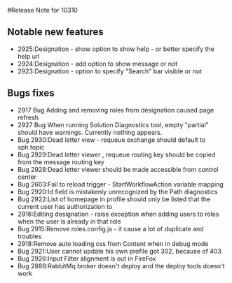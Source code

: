 #Release Note for 10310

## Notable new features
* 2925:Designation - show option to show help - or better specify the help url
* 2924:Designation - add option to show message or not
* 2923:Designation - option to specify "Search" bar visible or not



## Bugs fixes
* 2917	Bug	Adding and removing roles from designation caused page refresh
* 2927	Bug	When running Solution Diagnostics tool, empty "partial" should have warnings. Currently nothing appears.
* Bug 2930:Dead letter view - requeue exchange should default to sph.topic
* Bug 2929:Dead letter viewer , requeue routing key should be copied from the message routing key
* Bug 2928:Dead letter viewer should be made accessible from control center
* Bug 2603:Fail to reload trigger - StartWorkflowAction variable mapping
* Bug 2920:Id field is mistakenly unrecognized by the Path diagnostics
* Bug 2922:List of homepage in profile should only be listed that the current user has authorization to
* 2916:Editing designation - raise exception when adding users to roles when the user is already in that role
* Bug 2915:Remove roles.config.js - it cause a lot of duplicate and troubles
* 2918:Remove auto loading css from Content when in debug mode
* Bug 2921:User cannot update his own profile got 302, because of 403
* Bug 2926:Input Filter alignment is out in FireFox
* Bug 2889:RabbitMq broker doesn't deploy and the deploy tools doesn't work
